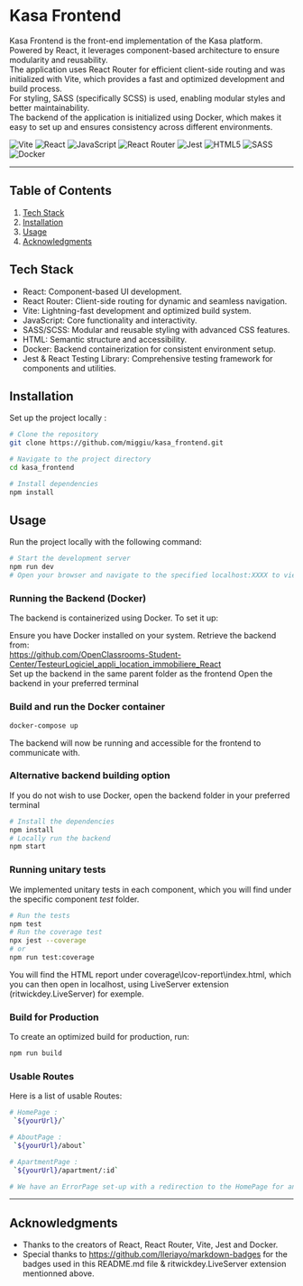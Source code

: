 # Kasa Frontend
Kasa Frontend is the front-end implementation of the Kasa platform.<br>Powered by React, it leverages component-based architecture to ensure modularity and reusability.<br>The application uses React Router for efficient client-side routing and was initialized with Vite, which provides a fast and optimized development and build process.<br>For styling, SASS (specifically SCSS) is used, enabling modular styles and better maintainability.<br>The backend of the application is initialized using Docker, which makes it easy to set up and ensures consistency across different environments.


![Vite](https://img.shields.io/badge/vite-%23646CFF.svg?style=for-the-badge&logo=vite&logoColor=white)
![React](https://img.shields.io/badge/react-%2320232a.svg?style=for-the-badge&logo=react&logoColor=%2361DAFB)
![JavaScript](https://img.shields.io/badge/javascript-%23323330.svg?style=for-the-badge&logo=javascript&logoColor=%23F7DF1E)
![React Router](https://img.shields.io/badge/React_Router-CA4245?style=for-the-badge&logo=react-router&logoColor=white)
![Jest](https://img.shields.io/badge/-jest-%23C21325?style=for-the-badge&logo=jest&logoColor=white)
![HTML5](https://img.shields.io/badge/html5-%23E34F26.svg?style=for-the-badge&logo=html5&logoColor=white)
![SASS](https://img.shields.io/badge/SASS-hotpink.svg?style=for-the-badge&logo=SASS&logoColor=white)
![Docker](https://img.shields.io/badge/docker-%230db7ed.svg?style=for-the-badge&logo=docker&logoColor=white)

---
## Table of Contents 
1. [Tech Stack](#tech-stack)
2. [Installation](#installation)
3. [Usage](#usage)
4. [Acknowledgments](#acknowledgments)

## Tech Stack
- React: Component-based UI development.
- React Router: Client-side routing for dynamic and seamless navigation.
- Vite: Lightning-fast development and optimized build system.
- JavaScript: Core functionality and interactivity.
- SASS/SCSS: Modular and reusable styling with advanced CSS features.
- HTML: Semantic structure and accessibility.
- Docker: Backend containerization for consistent environment setup.
- Jest & React Testing Library: Comprehensive testing framework for components and utilities.

## Installation
Set up the project locally :
```bash
# Clone the repository
git clone https://github.com/miggiu/kasa_frontend.git

# Navigate to the project directory
cd kasa_frontend

# Install dependencies
npm install
```
## Usage
Run the project locally with the following command:

```bash
# Start the development server
npm run dev
# Open your browser and navigate to the specified localhost:XXXX to view the application.
```

### Running the Backend (Docker)
The backend is containerized using Docker. To set it up:

Ensure you have Docker installed on your system.
Retrieve the backend from:<br> https://github.com/OpenClassrooms-Student-Center/TesteurLogiciel_appli_location_immobiliere_React<br>Set up the backend in the same parent folder as the frontend
Open the backend in your preferred terminal 

### Build and run the Docker container
```bash
docker-compose up
```
The backend will now be running and accessible for the frontend to communicate with.

### Alternative backend building option
If you do not wish to use Docker, open the backend folder in your preferred terminal
```bash
# Install the dependencies 
npm install 
# Locally run the backend 
npm start
```

### Running unitary tests 
We implemented unitary tests in each component, which you will find under the specific component _test_ folder. 
```bash
# Run the tests
npm test 
# Run the coverage test 
npx jest --coverage
# or
npm run test:coverage
```
You will find the HTML report under coverage\lcov-report\index.html, which you can then open in localhost, using LiveServer extension (ritwickdey.LiveServer) for exemple. 

### Build for Production
To create an optimized build for production, run:

```bash
npm run build
```

### Usable Routes 
Here is a list of usable Routes:

```bash
# HomePage :
 `${yourUrl}/`

# AboutPage :
 `${yourUrl}/about`

# ApartmentPage :
 `${yourUrl}/apartment/:id`

# We have an ErrorPage set-up with a redirection to the HomePage for any URL out of those specified above
```

---

## Acknowledgments
- Thanks to the creators of React, React Router, Vite, Jest and Docker.
- Special thanks to https://github.com/Ileriayo/markdown-badges for the badges used in this README.md file & ritwickdey.LiveServer extension mentionned above. 

